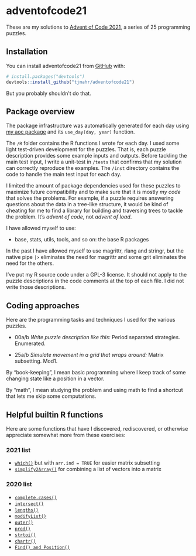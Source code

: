 # adventofcode21

<!-- badges: start -->
<!-- badges: end -->

These are my solutions to [Advent of Code
2021](http://adventofcode.com/2021), a series of 25 programming puzzles.

## Installation

You can install adventofcode21 from [GitHub](https://github.com/) with:

``` r
# install.packages("devtools")
devtools::install_github("tjmahr/adventofcode21")
```

But you probably shouldn't do that.

## Package overview

The package infrastructure was automatically generated for each day using 
[my aoc package](https://github.com/tjmahr/aoc) and its `use_day(day, year)` 
function.

The `/R` folder contains the R functions I wrote for each day. I used
some light test-driven development for the puzzles. That is, each puzzle
description provides some example inputs and outputs. Before tackling
the main test input, I write a unit-test in `/tests` that confirms that
my solution can correctly reproduce the examples. The `/inst` directory
contains the code to handle the main test input for each day.

I limited the amount of package dependencies used for these puzzles to
maximize future compatibility and to make sure that it is mostly *my
code* that solves the problems. For example, if a puzzle requires
answering questions about the data in a tree-like structure, it would be
kind of cheating for me to find a library for building and traversing
trees to tackle the problem. It’s *advent of code*, not *advent of
load*.

I have allowed myself to use:

-   base, stats, utils, tools, and so on: the base R packages

In the past I have allowed myself to use magrittr, rlang and stringr, but 
the native pipe `|>` eliminates the need for magrittr and some grit 
eliminates the need for the others.

I’ve put my R source code under a GPL-3 license. It should not apply to
the puzzle descriptions in the code comments at the top of each file. I
did not write those descriptions.

## Coding approaches

Here are the programming tasks and techniques I used for the various
puzzles.

-   00a/b *Write puzzle description like this:* Period separated strategies. Enumerated.

-   25a/b *Simulate movement in a grid that wraps around:* Matrix subsetting. Mod1.


By “book-keeping”, I mean basic programming where I keep track of some
changing state like a position in a vector.

By “math”, I mean studying the problem and using math to find a shortcut
that lets me skip some computations.

## Helpful builtin R functions

Here are some functions that have I discovered, rediscovered, or
otherwise appreciate somewhat more from these exercises:

### 2021 list

-   [`which()`](https://rdrr.io/r/base/which.html) but with `arr.ind = TRUE` for easier matrix subsetting
-   [`simplify2Array()`](https://rdrr.io/r/base/lapply.html) for combining a list of vectors into a matrix



### 2020 list

-   [`complete.cases()`](https://rdrr.io/r/stats/complete.cases.html)
-   [`intersect()`](https://rdrr.io/r/base/sets.html)
-   [`lengths()`](https://rdrr.io/r/base/lengths.html)
-   [`modifyList()`](https://rdrr.io/r/utils/modifyList.html)
-   [`outer()`](https://rdrr.io/r/base/outer.html)
-   [`prod()`](https://rdrr.io/r/base/prod.html)
-   [`strtoi()`](https://rdrr.io/r/base/strtoi.html)
-   [`chartr()`](https://rdrr.io/r/base/chartr.html)
-   [`Find() and Position()`](https://rdrr.io/r/base/funprog.html)
